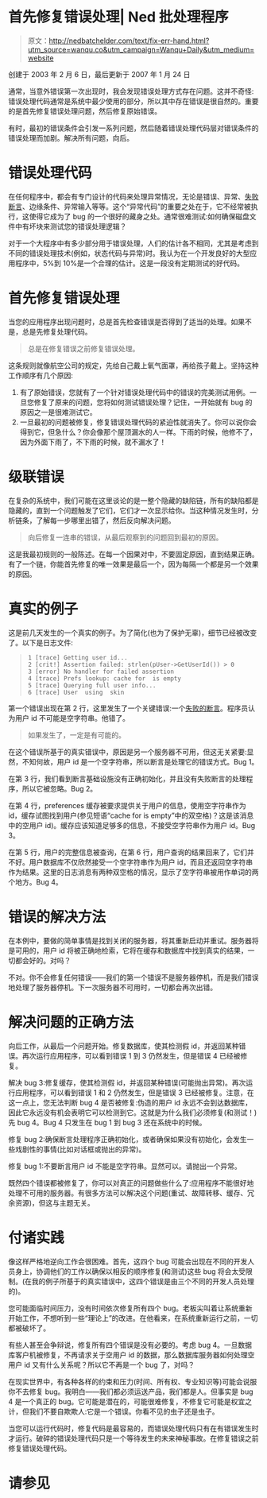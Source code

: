 # 首先修复错误处理| Ned 批处理程序

> 原文：<http://nedbatchelder.com/text/fix-err-hand.html?utm_source=wanqu.co&utm_campaign=Wanqu+Daily&utm_medium=website>

创建于 2003 年 2 月 6 日，最后更新于 2007 年 1 月 24 日

通常，当意外错误第一次出现时，我会发现错误处理方式存在问题。这并不奇怪:错误处理代码通常是系统中最少使用的部分，所以其中存在错误是很自然的。重要的是首先修复错误处理问题，然后修复原始错误。

有时，最初的错误条件会引发一系列问题，然后随着错误处理代码层对错误条件的错误处理而加剧。解决所有问题，向后。

# 错误处理代码

在任何程序中，都会有专门设计的代码来处理异常情况，无论是错误、异常、[失败断言](//nedbatchelder.com/text/assert.html)、边缘条件、异常输入等等。这个“异常代码”的重要之处在于，它不经常被执行，这使得它成为了 bug 的一个很好的藏身之处。通常很难测试:如何确保磁盘文件中有坏块来测试您的错误处理逻辑？

对于一个大程序中有多少部分用于错误处理，人们的估计各不相同，尤其是考虑到不同的错误处理技术(例如，状态代码与异常)时。我认为在一个开发良好的大型应用程序中，5%到 10%是一个合理的估计。这是一段没有定期测试的好代码。

# 首先修复错误处理

当您的应用程序出现问题时，总是首先检查错误是否得到了适当的处理。如果不是，总是先修复处理代码。

> 总是在修复错误之前修复错误处理。

这条规则就像航空公司的规定，先给自己戴上氧气面罩，再给孩子戴上。坚持这种工作顺序有几个原因:

1.  有了原始错误，您就有了一个针对错误处理代码中的错误的完美测试用例。一旦您修复了原来的问题，您将如何测试错误处理？记住，一开始就有 bug 的原因之一是很难测试它。
2.  一旦最初的问题被修复，修复错误处理代码的紧迫性就消失了。你可以说你会得到它，但急什么？你会像那个屋顶漏水的人一样。下雨的时候，他修不了，因为外面下雨了，不下雨的时候，就不漏水了！

# 级联错误

在复杂的系统中，我们可能在这里谈论的是一整个隐藏的缺陷链，所有的缺陷都是隐藏的，直到一个问题触发了它们，它们才一次显示给你。当这种情况发生时，分析链条，了解每一步哪里出错了，然后反向解决问题。

> 向后修复一连串的错误，从最后观察到的问题回到最初的原因。

这是我最初规则的一般陈述。在每一个因果对中，不要固定原因，直到结果正确。有了一个链，你能首先修复的唯一效果是最后一个，因为每隔一个都是另一个效果的原因。

# 真实的例子

这是前几天发生的一个真实的例子。为了简化(也为了保护无辜)，细节已经被改变了。以下是日志文件:

> ```
> 1 [trace] Getting user id...
> 2 [crit!] Assertion failed: strlen(pUser->GetUserId()) > 0
> 3 [error] No handler for failed assertion
> 4 [trace] Prefs lookup: cache for  is empty
> 5 [trace] Querying full user info...
> 6 [trace] User  using  skin
> 
> ```

第一个错误出现在第 2 行，这里发生了一个关键错误:一个[失败的断言](//nedbatchelder.com/text/assert.html)。程序员认为用户 id 不可能是空字符串。他错了。

> 如果发生了，一定是有可能的。

在这个错误所基于的真实错误中，原因是另一个服务器不可用，但这无关紧要:显然，不知何故，用户 id 是一个空字符串，所以断言是处理它的错误方式。Bug 1。

在第 3 行，我们看到断言基础设施没有正确初始化，并且没有失败断言的处理程序，所以它被忽略。Bug 2。

在第 4 行，preferences 缓存被要求提供关于用户的信息，使用空字符串作为 id，缓存试图找到用户(参见短语“cache for is empty”中的双空格)？这是该消息中的空用户 id)。缓存应该知道足够多的信息，不接受空字符串作为用户 id。Bug 3。

在第 5 行，用户的完整信息被查询，在第 6 行，用户查询的结果回来了，它们并不好。用户数据库不仅欣然接受一个空字符串作为用户 id，而且还返回空字符串作为结果。这里的日志消息有两种双空格的情况，显示了空字符串被用作单词的两个地方。Bug 4。

# 错误的解决方法

在本例中，要做的简单事情是找到关闭的服务器，将其重新启动并重试。服务器将是可用的，用户 id 将被正确地检索，它将在缓存和数据库中找到真实的结果，一切都会好的。对吗？

不对。你不会修复任何错误——我们的第一个错误不是服务器停机，而是我们错误地处理了服务器停机。下一次服务器不可用时，一切都会再次出错。

# 解决问题的正确方法

向后工作，从最后一个问题开始。修复数据库，使其检测假 id，并返回某种错误。再次运行应用程序，可以看到错误 1 到 3 仍然发生，但是错误 4 已经被修复。

解决 bug 3:修复缓存，使其检测假 id，并返回某种错误(可能抛出异常)。再次运行应用程序，可以看到错误 1 和 2 仍然发生，但是错误 3 已经被修复。注意，在这一点上，您无法判断 bug 4 是否被修复:伪造的用户 id 永远不会到达数据库，因此它永远没有机会表明它可以检测到它。这就是为什么我们必须修复(和测试！)先 bug 4。Bug 4 只发生在 bug 1 到 bug 3 还在系统中的时候。

修复 bug 2:确保断言处理程序正确初始化，或者确保如果没有初始化，会发生一些戏剧性的事情(比如对话框或抛出的异常)。

修复 bug 1:不要断言用户 id 不能是空字符串。显然可以。请抛出一个异常。

既然四个错误都被修复了，你可以对真正的问题做些什么了:应用程序不能很好地处理不可用的服务器。有很多方法可以解决这个问题(重试、故障转移、缓存、冗余资源)，但这与主题无关。

# 付诸实践

像这样严格地逆向工作会很困难。首先，这四个 bug 可能会出现在不同的开发人员身上，协调他们的工作以确保以相反的顺序修复(和测试)这些 bug 将会太受限制。(在我的例子所基于的真实错误中，这四个错误是由三个不同的开发人员处理的)。

您可能面临时间压力，没有时间依次修复所有四个 bug。老板尖叫着让系统重新开始工作，不想听到一些“理论上”的改进。在他看来，在系统重新运行之前，一切都被破坏了。

有些人甚至会争辩说，修复所有四个错误是没有必要的。考虑 bug 4。一旦数据库客户机被修复，不再请求关于空用户 id 的数据，那么数据库服务器如何处理空用户 id 又有什么关系呢？所以它不再是一个 bug 了，对吗？

在现实世界中，有各种各样的约束和压力(时间、所有权、专业知识等)可能会说服你不去修复 bug。我明白——我们都必须运送产品，我们都是人。但事实是 bug 4 是一个真正的 bug。它可能是潜在的，可能很难修复，不修复它可能是权宜之计，但我们不要自欺欺人:它是一个错误。你看不见的虫子还是虫子。

当您可以运行代码时，修复代码是最容易的，而错误处理代码只有在有错误发生时才运行。破碎的错误处理代码只是一个等待发生的未来神秘事故。在修复错误之前修复错误处理代码。

# 请参见